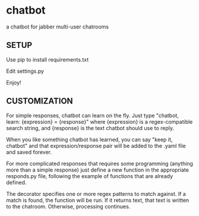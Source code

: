 chatbot
=======
a chatbot for jabber multi-user chatrooms


SETUP
-----
Use pip to install requirements.txt

Edit settings.py

Enjoy!


CUSTOMIZATION
-------------
For simple responses, chatbot can learn on the fly.
Just type "chatbot, learn: {expression} = {response}"
where {expression} is a regex-compatible search string,
and {response} is the text chatbot should use to reply.

When you like something chatbot has learned, you can
say "keep it, chatbot" and that expression/response pair
will be added to the .yaml file and saved forever.

For more complicated responses that requires some 
programming (anything more than a simple response)
just define a new function in the appropriate responds.py
file, following the example of functions that are
already defined.

The decorator specifies one or more regex patterns to
match against. If a match is found, the function will
be run. If it returns text, that text is written to the
chatroom. Otherwise, processing continues.

